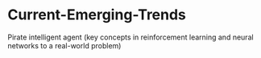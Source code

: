 # Current-Emerging-Trends
Pirate intelligent agent (key concepts in reinforcement learning and neural networks to a real-world problem)
